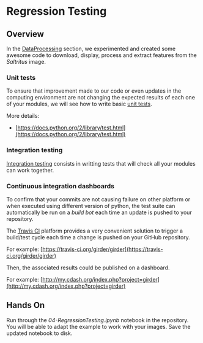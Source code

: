 # Regression Testing

## Overview

In the [DataProcessing](DataProcessing.md) section, we experimented and created some
awesome code to download, display, process and extract features from the _Saltritus_ 
image.

### Unit tests

To ensure that improvement made to our code or even updates in the computing environment
are not changing the expected results of each one of your modules, we will see how to
write basic [unit tests](https://en.wikipedia.org/wiki/Unit_testing#Benefits).

More details:

* [https://docs.python.org/2/library/test.html](https://docs.python.org/2/library/test.html)


### Integration testing

[Integration testing](https://en.wikipedia.org/wiki/Integration_testing) consists in writting tests
that will check all your modules can work together.


### Continuous integration dashboards

To confirm that your commits are not causing failure on other platform or when executed using
different version of python, the test suite can automatically be run on a _build bot_ each time
an update is pushed to your repository.

The [Travis CI](https://travis-ci.org/) platform provides a very convenient solution to trigger a build/test cycle each
time a change is pushed on your GitHub repository.

For example: [https://travis-ci.org/girder/girder](https://travis-ci.org/girder/girder)

Then, the associated results could be published on a dashboard.

For example: [http://my.cdash.org/index.php?project=girder](http://my.cdash.org/index.php?project=girder)

## Hands On

Run through the *04-RegressionTesting.ipynb* notebook in the repository. You will be able to
adapt the example to work with your images. Save the updated notebook to disk.
